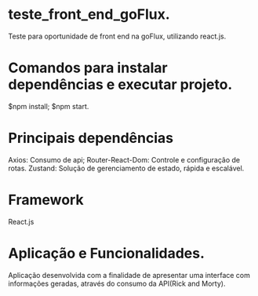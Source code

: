 # teste_front_end_goFlux.
Teste para oportunidade de front end na goFlux, utilizando react.js.

# Comandos para instalar dependências e executar projeto.
$npm install; 
$npm start.

# Principais dependências
Axios: Consumo de api;
Router-React-Dom: Controle e configuração de rotas.
Zustand: Solução de gerenciamento de estado, rápida e escalável.

# Framework
React.js

# Aplicação e Funcionalidades.
Aplicação desenvolvida com a finalidade de apresentar uma interface com informações geradas, através do consumo da API(Rick and Morty).